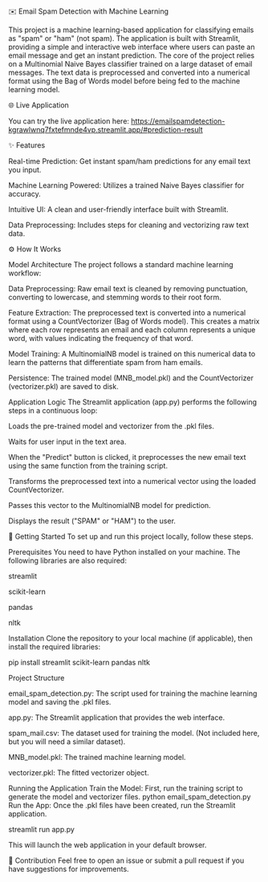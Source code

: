 ✉️ Email Spam Detection with Machine Learning

This project is a machine learning-based application for classifying emails as "spam" or "ham" (not spam). The application is built with Streamlit, providing a simple and interactive web interface where users can paste an email message and get an instant prediction.
The core of the project relies on a Multinomial Naive Bayes classifier trained on a large dataset of email messages. The text data is preprocessed and converted into a numerical format using the Bag of Words model before being fed to the machine learning model.


🌐 Live Application

You can try the live application here:
https://emailspamdetection-kgrawlwnq7fxtefmnde4vp.streamlit.app/#prediction-result


✨ Features

Real-time Prediction: Get instant spam/ham predictions for any email text you input.

Machine Learning Powered: Utilizes a trained Naive Bayes classifier for accuracy.

Intuitive UI: A clean and user-friendly interface built with Streamlit.

Data Preprocessing: Includes steps for cleaning and vectorizing raw text data.


⚙️ How It Works

Model Architecture
The project follows a standard machine learning workflow:

Data Preprocessing: Raw email text is cleaned by removing punctuation, converting to lowercase, and stemming words to their root form.

Feature Extraction: The preprocessed text is converted into a numerical format using a CountVectorizer (Bag of Words model). This creates a matrix where each row represents an email and each column represents a unique word, with values indicating the frequency of that word.

Model Training: A MultinomialNB model is trained on this numerical data to learn the patterns that differentiate spam from ham emails.

Persistence: The trained model (MNB_model.pkl) and the CountVectorizer (vectorizer.pkl) are saved to disk.


Application Logic
The Streamlit application (app.py) performs the following steps in a continuous loop:

Loads the pre-trained model and vectorizer from the .pkl files.

Waits for user input in the text area.

When the "Predict" button is clicked, it preprocesses the new email text using the same function from the training script.

Transforms the preprocessed text into a numerical vector using the loaded CountVectorizer.

Passes this vector to the MultinomialNB model for prediction.

Displays the result ("SPAM" or "HAM") to the user.


🚀 Getting Started
To set up and run this project locally, follow these steps.

Prerequisites
You need to have Python installed on your machine. The following libraries are also required:

streamlit

scikit-learn

pandas

nltk

Installation
Clone the repository to your local machine (if applicable), then install the required libraries:

pip install streamlit scikit-learn pandas nltk


Project Structure

email_spam_detection.py: The script used for training the machine learning model and saving the .pkl files.

app.py: The Streamlit application that provides the web interface.

spam_mail.csv: The dataset used for training the model. (Not included here, but you will need a similar dataset).

MNB_model.pkl: The trained machine learning model.

vectorizer.pkl: The fitted vectorizer object.


Running the Application
Train the Model: First, run the training script to generate the model and vectorizer files.
python email_spam_detection.py
Run the App: Once the .pkl files have been created, run the Streamlit application.

streamlit run app.py

This will launch the web application in your default browser.


🤝 Contribution
Feel free to open an issue or submit a pull request if you have suggestions for improvements.
